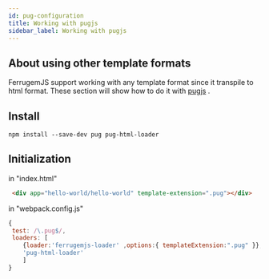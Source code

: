 ```yaml
---
id: pug-configuration
title: Working with pugjs
sidebar_label: Working with pugjs
---
```


## About using other template formats

FerrugemJS support working with any template format since it transpile to html format.
These section will show how to do it with [pugjs](https://pugjs.org/api/getting-started.html) .

## Install
``` 
npm install --save-dev pug pug-html-loader
```

## Initialization
in "index.html"
``` html
 <div app="hello-world/hello-world" template-extension=".pug"></div>
```
in "webpack.config.js"
``` javascript
{
 test: /\.pug$/,
 loaders: [
    {loader:'ferrugemjs-loader' ,options:{ templateExtension:".pug" }},
    'pug-html-loader'
    ]
}
```